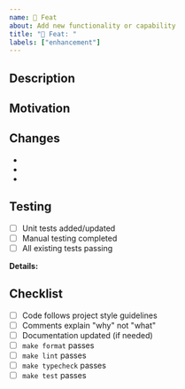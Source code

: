 ```yaml
---
name: 🚀 Feat
about: Add new functionality or capability
title: "🚀 Feat: "
labels: ["enhancement"]
---
```


<!--
Title Format: 🚀 Feat: <short description>
Example: 🚀 Feat: add retry logic to LLM block
-->

## Description
<!-- What does this feature add? Be clear and concise -->


## Motivation
<!-- Why is this feature needed? What problem does it solve? -->


## Changes
<!-- List the main changes -->
-
-
-


## Testing
<!-- How was this tested? -->
- [ ] Unit tests added/updated
- [ ] Manual testing completed
- [ ] All existing tests passing

**Details:**


## Checklist
- [ ] Code follows project style guidelines
- [ ] Comments explain "why" not "what"
- [ ] Documentation updated (if needed)
- [ ] `make format` passes
- [ ] `make lint` passes
- [ ] `make typecheck` passes
- [ ] `make test` passes
